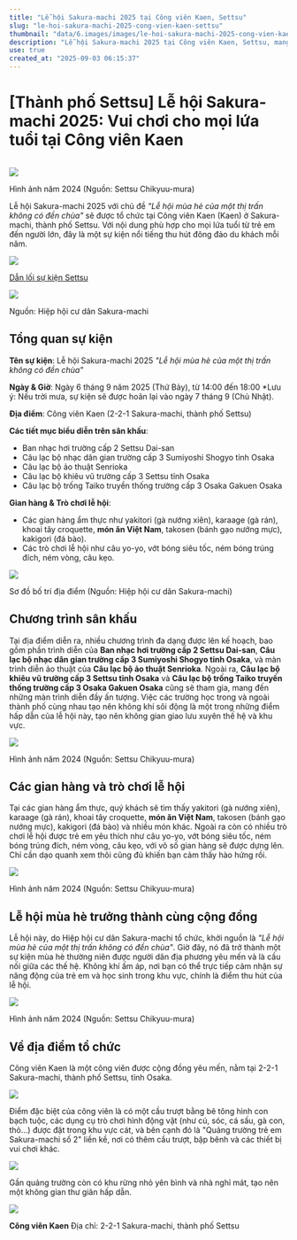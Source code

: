 ```yaml
---
title: "Lễ hội Sakura-machi 2025 tại Công viên Kaen, Settsu"
slug: "le-hoi-sakura-machi-2025-cong-vien-kaen-settsu"
thumbnail: "data/6.images/images/le-hoi-sakura-machi-2025-cong-vien-kaen-settsu.webp"
description: "Lễ hội Sakura-machi 2025 tại Công viên Kaen, Settsu, mang đến giải trí cho mọi lứa tuổi, với các màn trình diễn, ẩm thực và trò chơi dân gian."
use: true
created_at: "2025-09-03 06:15:37"
---
```


# [Thành phố Settsu] Lễ hội Sakura-machi 2025: Vui chơi cho mọi lứa tuổi tại Công viên Kaen

![]()

![](/images/title-1756791370800.webp)

Hình ảnh năm 2024 (Nguồn: Settsu Chikyuu-mura)

Lễ hội Sakura-machi 2025 với chủ đề _"Lễ hội mùa hè của một thị trấn không có đền chùa"_ sẽ được tổ chức tại Công viên Kaen (Kaen) ở Sakura-machi, thành phố Settsu. Với nội dung phù hợp cho mọi lứa tuổi từ trẻ em đến người lớn, đây là một sự kiện nổi tiếng thu hút đông đảo du khách mỗi năm.

![](/images/image-1756791213670.webp)

[Dẫn lối sự kiện Settsu](https://settsu-eventnavi.com/app/event/event/1033)

![](/images/image-1756798525462.webp)

Nguồn: Hiệp hội cư dân Sakura-machi

## Tổng quan sự kiện

**Tên sự kiện**: Lễ hội Sakura-machi 2025 _"Lễ hội mùa hè của một thị trấn không có đền chùa"_

**Ngày & Giờ**: Ngày 6 tháng 9 năm 2025 (Thứ Bảy), từ 14:00 đến 18:00
*Lưu ý: Nếu trời mưa, sự kiện sẽ được hoãn lại vào ngày 7 tháng 9 (Chủ Nhật).

**Địa điểm**: Công viên Kaen (2-2-1 Sakura-machi, thành phố Settsu)

**Các tiết mục biểu diễn trên sân khấu**:
*   Ban nhạc hơi trường cấp 2 Settsu Dai-san
*   Câu lạc bộ nhạc dân gian trường cấp 3 Sumiyoshi Shogyo tỉnh Osaka
*   Câu lạc bộ ảo thuật Senrioka
*   Câu lạc bộ khiêu vũ trường cấp 3 Settsu tỉnh Osaka
*   Câu lạc bộ trống Taiko truyền thống trường cấp 3 Osaka Gakuen Osaka

**Gian hàng & Trò chơi lễ hội**:
*   Các gian hàng ẩm thực như yakitori (gà nướng xiên), karaage (gà rán), khoai tây croquette, **món ăn Việt Nam**, takosen (bánh gạo nướng mực), kakigori (đá bào).
*   Các trò chơi lễ hội như câu yo-yo, vớt bóng siêu tốc, ném bóng trúng đích, ném vòng, câu kẹo.

![](/images/image-1756793828063.webp)

Sơ đồ bố trí địa điểm (Nguồn: Hiệp hội cư dân Sakura-machi)

## Chương trình sân khấu

Tại địa điểm diễn ra, nhiều chương trình đa dạng được lên kế hoạch, bao gồm phần trình diễn của **Ban nhạc hơi trường cấp 2 Settsu Dai-san**, **Câu lạc bộ nhạc dân gian trường cấp 3 Sumiyoshi Shogyo tỉnh Osaka**, và màn trình diễn ảo thuật của **Câu lạc bộ ảo thuật Senrioka**. Ngoài ra, **Câu lạc bộ khiêu vũ trường cấp 3 Settsu tỉnh Osaka** và **Câu lạc bộ trống Taiko truyền thống trường cấp 3 Osaka Gakuen Osaka** cũng sẽ tham gia, mang đến những màn trình diễn đầy ấn tượng. Việc các trường học trong và ngoài thành phố cùng nhau tạo nên không khí sôi động là một trong những điểm hấp dẫn của lễ hội này, tạo nên không gian giao lưu xuyên thế hệ và khu vực.

![](/images/image-1756791385935.webp)

Hình ảnh năm 2024 (Nguồn: Settsu Chikyuu-mura)

## Các gian hàng và trò chơi lễ hội

Tại các gian hàng ẩm thực, quý khách sẽ tìm thấy yakitori (gà nướng xiên), karaage (gà rán), khoai tây croquette, **món ăn Việt Nam**, takosen (bánh gạo nướng mực), kakigori (đá bào) và nhiều món khác. Ngoài ra còn có nhiều trò chơi lễ hội được trẻ em yêu thích như câu yo-yo, vớt bóng siêu tốc, ném bóng trúng đích, ném vòng, câu kẹo, với vô số gian hàng sẽ được dựng lên. Chỉ cần dạo quanh xem thôi cũng đủ khiến bạn cảm thấy hào hứng rồi.

![](/images/image-1756791458609.webp)

Hình ảnh năm 2024 (Nguồn: Settsu Chikyuu-mura)

## Lễ hội mùa hè trưởng thành cùng cộng đồng

Lễ hội này, do Hiệp hội cư dân Sakura-machi tổ chức, khởi nguồn là _"Lễ hội mùa hè của một thị trấn không có đền chùa"_. Giờ đây, nó đã trở thành một sự kiện mùa hè thường niên được người dân địa phương yêu mến và là cầu nối giữa các thế hệ. Không khí ấm áp, nơi bạn có thể trực tiếp cảm nhận sự năng động của trẻ em và học sinh trong khu vực, chính là điểm thu hút của lễ hội.

![](/images/image-1756791484425.webp)

Hình ảnh năm 2024 (Nguồn: Settsu Chikyuu-mura)

## Về địa điểm tổ chức

Công viên Kaen là một công viên được cộng đồng yêu mến, nằm tại 2-2-1 Sakura-machi, thành phố Settsu, tỉnh Osaka.

![](/images/image-1756791603793.webp)

Điểm đặc biệt của công viên là có một cầu trượt bằng bê tông hình con bạch tuộc, các dụng cụ trò chơi hình động vật (như cú, sóc, cá sấu, gà con, thỏ...) được đặt trong khu vực cát, và bên cạnh đó là "Quảng trường trẻ em Sakura-machi số 2" liền kề, nơi có thêm cầu trượt, bập bênh và các thiết bị vui chơi khác.

![](/images/image-1756791574983.webp)

Gần quảng trường còn có khu rừng nhỏ yên bình và nhà nghỉ mát, tạo nên một không gian thư giãn hấp dẫn.

![](/images/image-1756791630067.webp)

**Công viên Kaen**
Địa chỉ: 2-2-1 Sakura-machi, thành phố Settsu